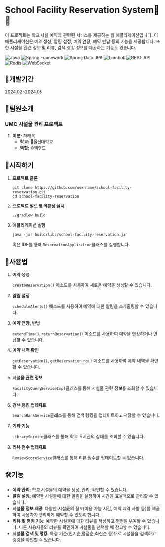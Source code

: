 # School Facility Reservation System🏫📅

이 프로젝트는 학교 시설 예약과 관련된 서비스를 제공하는 웹 애플리케이션입니다. 이 애플리케이션은 예약 생성, 알림 설정, 예약 연장, 예약 반납 등의 기능을 제공합니다. 또한 시설물 관련 정보 및 리뷰, 검색 랭킹 정보를 제공하는 기능도 있습니다.

![Java](https://img.shields.io/badge/Java-11-blue?style=flat&logo=java)
![Spring Framework](https://img.shields.io/badge/Spring_Framework-5.3.9-green?style=flat&logo=spring)
![Spring Data JPA](https://img.shields.io/badge/Spring_Data_JPA-2.5.3-green?style=flat&logo=spring)
![Lombok](https://img.shields.io/badge/Lombok-1.18.20-orange?style=flat&logo=lombok)
![REST API](https://img.shields.io/badge/REST_API-implementation-yellow)
![Redis](https://img.shields.io/badge/Redis-6.2.5-red?style=flat&logo=redis)
![WebSocket](https://img.shields.io/badge/WebSocket-communication-orange)

## 📅개발기간
2024.02~2024.05

## 👥팀원소개
### UMC 시설물 관리 프로젝트

1. **이름:** 하태욱
   - **학교:** 🏫울산대학교
   - **역할:** 🌐백엔드


## 🚀시작하기
1. **프로젝트 클론**

    ```shell
    git clone https://github.com/username/school-facility-reservation.git
    cd school-facility-reservation
    ```
2. **프로젝트 빌드 및 의존성 설치**

    ```shell
    ./gradlew build
    ```
3. **애플리케이션 실행**

    ```shell
    java -jar build/libs/school-facility-reservation.jar
    ```
    혹은 IDE를 통해 `ReservationApplication`클래스를 실행합니다.

## 📝사용법

1. **예약 생성**

   `createReservation()` 메소드를 사용하여 새로운 예약을 생성할 수 있습니다.
2. **알림 설정**

   `scheduleAlerts()` 메소드를 사용하여 예약에 대한 알림을 스케줄링할 수 있습니다.
3. **예약 연장, 반납**

   `extendTime()`, `returnReservation()` 메소드를 사용하여 예약을 연장하거나 반납할 수 있습니다.
4. **예약 내역 확인**

   `getReservation()`, `getReservation_no()` 메소드를 사용하여 예약 내역을 확인할 수 있습니다.
5. **시설물 관련 정보**

   `FacilityQueryServiceImpl`클래스를 통해 시설물 관련 정보를 조회할 수 있습니다.
6. **검색 랭킹 업데이트**

   `SearchRankService`클래스를 통해 검색 랭킹을 업데이트하고 저장할 수 있습니다.
7. **기타 기능**

   `LibraryService`클래스를 통해 학교 도서관의 상태를 조회할 수 있습니다.
8. **리뷰 점수 업데이트**

   `ReviewScoreService`클래스를 통해 리뷰 점수를 업데이트할 수 있습니다.

## 🛠️기능
- **예약 관리**: 학교 시설물의 예약을 생성, 관리, 확인할 수 있습니다.
- **알림 설정**: 예약한 시설물에 대한 알림을 설정하여 시간을 효율적으로 관리할 수 있습니다.
- **시설물 정보 제공**: 다양한 시설묤의 정보(이용 가능 시간, 예약 제약 사항 등)를 제공하여 사용자가 편리하게 예약할 수 있도록 합니다.
- **리뷰 및 평점 기능**: 예약한 시설물에 대한 리뷰를 작성하고 평점을 부여할 수 있습니다. 다른 사용자들의 리뷰를 확인하여 시설물을 선택할 때 참고할 수 있습니다.
- **시설물 검색 및 랭킹**: 특정 기준(인기순,평점순,최신순 등)으로 시설물을 검색하고 랭킹을 확인할 수 있습니다.

